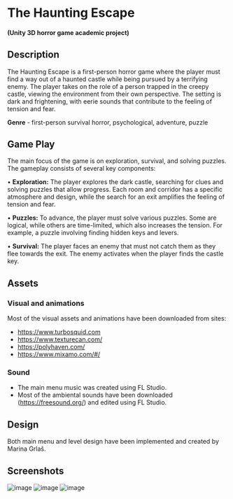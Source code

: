 # The Haunting Escape
#### (Unity 3D horror game academic project)
## Description
The Haunting Escape is a first-person horror game where the player must find a way out of a haunted castle while being pursued by a terrifying enemy. The player takes on the role of a person trapped in the creepy castle, viewing the environment from their own perspective. The setting is dark and frightening, with eerie sounds that contribute to the feeling of tension and fear.


**Genre** - first-person survival horror, psychological, adventure, puzzle

## Game Play
The main focus of the game is on exploration, survival, and solving puzzles. The gameplay consists of several key components:

• **Exploration:** The player explores the dark castle, searching for clues and solving puzzles that allow progress. Each room and corridor has a specific atmosphere and design, while the search for an exit amplifies the feeling of tension and fear.

• **Puzzles:** To advance, the player must solve various puzzles. Some are logical, while others are time-limited, which also increases the tension. For example, a puzzle involving finding hidden keys and levers.

• **Survival:** The player faces an enemy that must not catch them as they flee towards the exit. The enemy activates when the player finds the castle key.

## Assets
### Visual and animations
Most of the visual assets and animations have been downloaded from sites:

- https://www.turbosquid.com
- https://www.texturecan.com/
- https://polyhaven.com/
- https://www.mixamo.com/#/

### Sound
- The main menu music was created using FL Studio.
- Most of the ambiental sounds have been downloaded (https://freesound.org/) and edited using FL Studio.

## Design
Both main menu and level design have been implemented and created by Marina Grlaš.

## Screenshots
![image](https://github.com/user-attachments/assets/86a1eba9-3153-4974-9992-88d9903c6e75)
![image](https://github.com/user-attachments/assets/06c9b50d-9bde-4ae8-9390-498e5dc594d7)
![image](https://github.com/user-attachments/assets/f7516d09-12ab-4be2-81f9-15b3fc63dc20)

